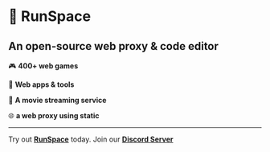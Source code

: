 # **🚀 RunSpace**
## An open-source web proxy & code editor

🎮 **400+ web games**

🚀 **Web apps & tools**

🧩 **A movie streaming service**

🌐 **a web proxy using static**

---------------------------

Try out [**RunSpace**](https://runspace.site) today.
Join our [**Discord Server**](https://discord.gg/DgyEMz99uE)
